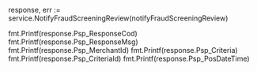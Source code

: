 response, err := service.NotifyFraudScreeningReview(notifyFraudScreeningReview)

fmt.Printf(response.Psp_ResponseCod)
fmt.Printf(response.Psp_ResponseMsg)
fmt.Printf(response.Psp_MerchantId)
fmt.Printf(response.Psp_Criteria)
fmt.Printf(response.Psp_CriteriaId)
fmt.Printf(response.Psp_PosDateTime)
